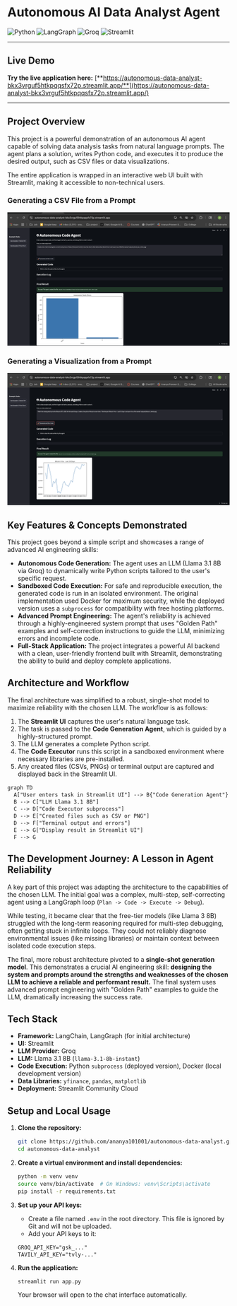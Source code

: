 # Autonomous AI Data Analyst Agent

![Python](https://img.shields.io/badge/Python-3.11-3776AB?style=for-the-badge&logo=python)
![LangGraph](https://img.shields.io/badge/LangChain-LangGraph-f29f05?style=for-the-badge)
![Groq](https://img.shields.io/badge/Groq-Llama_3-FF6E00?style=for-the-badge)
![Streamlit](https://img.shields.io/badge/Streamlit-FF4B4B?style=for-the-badge&logo=streamlit)

---

## Live Demo

**Try the live application here:** [**https://autonomous-data-analyst-bkx3vrguf5htkpqqsfx72p.streamlit.app/**](https://autonomous-data-analyst-bkx3vrguf5htkpqqsfx72p.streamlit.app/)

---

## Project Overview

This project is a powerful demonstration of an autonomous AI agent capable of solving data analysis tasks from natural language prompts. The agent plans a solution, writes Python code, and executes it to produce the desired output, such as CSV files or data visualizations.

The entire application is wrapped in an interactive web UI built with Streamlit, making it accessible to non-technical users.

### Generating a CSV File from a Prompt
![Generating a CSV from a prompt](demo-csv.png)

### Generating a Visualization from a Prompt
![Generating a visualization from a prompt](demo-chart.png)

## Key Features & Concepts Demonstrated

This project goes beyond a simple script and showcases a range of advanced AI engineering skills:

*   **Autonomous Code Generation:** The agent uses an LLM (Llama 3.1 8B via Groq) to dynamically write Python scripts tailored to the user's specific request.
*   **Sandboxed Code Execution:** For safe and reproducible execution, the generated code is run in an isolated environment. The original implementation used Docker for maximum security, while the deployed version uses a `subprocess` for compatibility with free hosting platforms.
*   **Advanced Prompt Engineering:** The agent's reliability is achieved through a highly-engineered system prompt that uses "Golden Path" examples and self-correction instructions to guide the LLM, minimizing errors and incomplete code.
*   **Full-Stack Application:** The project integrates a powerful AI backend with a clean, user-friendly frontend built with Streamlit, demonstrating the ability to build and deploy complete applications.

## Architecture and Workflow

The final architecture was simplified to a robust, single-shot model to maximize reliability with the chosen LLM. The workflow is as follows:

1.  The **Streamlit UI** captures the user's natural language task.
2.  The task is passed to the **Code Generation Agent**, which is guided by a highly-structured prompt.
3.  The LLM generates a complete Python script.
4.  The **Code Executor** runs this script in a sandboxed environment where necessary libraries are pre-installed.
5.  Any created files (CSVs, PNGs) or terminal output are captured and displayed back in the Streamlit UI.

```mermaid
graph TD
  A["User enters task in Streamlit UI"] --> B{"Code Generation Agent"}
  B --> C["LLM Llama 3.1 8B"]
  C --> D["Code Executor subprocess"]
  D --> E["Created files such as CSV or PNG"]
  D --> F["Terminal output and errors"]
  E --> G["Display result in Streamlit UI"]
  F --> G

```
## The Development Journey: A Lesson in Agent Reliability

A key part of this project was adapting the architecture to the capabilities of the chosen LLM. The initial goal was a complex, multi-step, self-correcting agent using a LangGraph loop (`Plan -> Code -> Execute -> Debug`).

While testing, it became clear that the free-tier models (like Llama 3 8B) struggled with the long-term reasoning required for multi-step debugging, often getting stuck in infinite loops. They could not reliably diagnose environmental issues (like missing libraries) or maintain context between isolated code execution steps.

The final, more robust architecture pivoted to a **single-shot generation model**. This demonstrates a crucial AI engineering skill: **designing the system and prompts around the strengths and weaknesses of the chosen LLM to achieve a reliable and performant result.** The final system uses advanced prompt engineering with "Golden Path" examples to guide the LLM, dramatically increasing the success rate.

## Tech Stack
*   **Framework:** LangChain, LangGraph (for initial architecture)
*   **UI:** Streamlit
*   **LLM Provider:** Groq
*   **LLM:** Llama 3.1 8B (`llama-3.1-8b-instant`)
*   **Code Execution:** Python `subprocess` (deployed version), Docker (local development version)
*   **Data Libraries:** `yfinance`, `pandas`, `matplotlib`
*   **Deployment:** Streamlit Community Cloud

## Setup and Local Usage

1.  **Clone the repository:**
    ```bash
    git clone https://github.com/ananya101001/autonomous-data-analyst.git
    cd autonomous-data-analyst
    ```

2.  **Create a virtual environment and install dependencies:**
    ```bash
    python -m venv venv
    source venv/bin/activate  # On Windows: venv\Scripts\activate
    pip install -r requirements.txt
    ```

3.  **Set up your API keys:**
    *   Create a file named `.env` in the root directory. This file is ignored by Git and will not be uploaded.
    *   Add your API keys to it:
    ```
    GROQ_API_KEY="gsk_..."
    TAVILY_API_KEY="tvly-..."
    ```

4.  **Run the application:**
    ```bash
    streamlit run app.py
    ```
    Your browser will open to the chat interface automatically.
